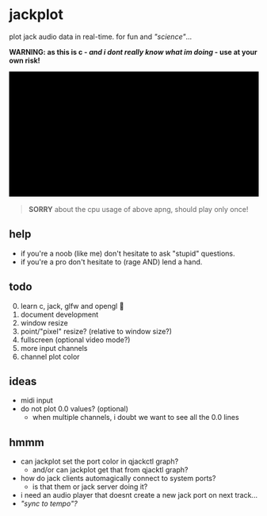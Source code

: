 # jackplot

plot jack audio data in real-time. for fun and _"science"_...

**WARNING: as this is c - _and i dont really know what im doing_ - use at your own risk!**

<img src="docu/jackplot.apng" style="background:black" title="you gotta see it live! snappy, crisp and minimal cpu usage!" />

> **SORRY** about the cpu usage of above apng, should play only once!

## help

- if you're a noob (like me) don't hesitate to ask "stupid" questions.
- if you're a pro don't hesitate to (rage AND) lend a hand.

## todo

0. learn c, jack, glfw and opengl :dizzy:
1. document development
1. window resize
1. point/"pixel" resize? (relative to window size?)
1. fullscreen (optional video mode?)
1. more input channels
1. channel plot color

## ideas

- midi input
- do not plot 0.0 values? (optional)
  - when multiple channels, i doubt we want to see all the 0.0 lines

## hmmm

- can jackplot set the port color in qjackctl graph?
  - and/or can jackplot get that from qjacktl graph?
- how do jack clients automagically connect to system ports?
  - is that them or jack server doing it?
- i need an audio player that doesnt create a new jack port on next track...
- _"sync to tempo"?_
